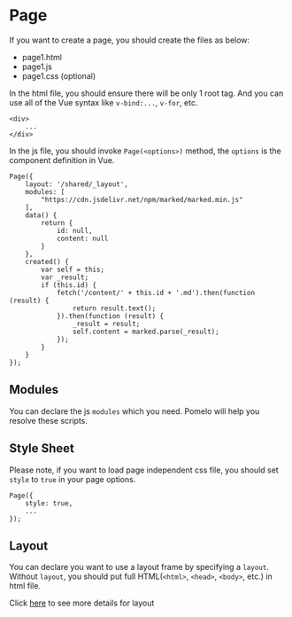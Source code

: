 ﻿# Page

If you want to create a page, you should create the files as below:

- page1.html
- page1.js
- page1.css (optional)

In the html file, you should ensure there will be only 1 root tag. And you can use all of the Vue syntax like `v-bind:...`, `v-for`, etc.

```
<div>
	...
</div>
```

In the js file, you should invoke `Page(<options>)` method, the `options` is the component definition in Vue. 

```
Page({
    layout: '/shared/_layout',
    modules: [
        "https://cdn.jsdelivr.net/npm/marked/marked.min.js"
    ],
    data() {
        return {
            id: null,
            content: null
        }
    },
    created() {
        var self = this;
        var _result;
        if (this.id) { 
            fetch('/content/' + this.id + '.md').then(function (result) {
                return result.text();
            }).then(function (result) {
                _result = result;
                self.content = marked.parse(_result);
            });
        }
    }
});
```

## Modules

You can declare the js `modules` which you need. Pomelo will help you resolve these scripts. 

## Style Sheet

Please note, if you want to load page independent css file, you should set `style` to `true` in your page options.

```
Page({
    style: true,
    ...
});
```

## Layout

You can declare you want to use a layout frame by specifying a `layout`. Without `layout`, you should put full HTML(`<html>`, `<head>`, `<body>`, etc.) in html file.

Click [here](/docs/layout) to see more details for layout